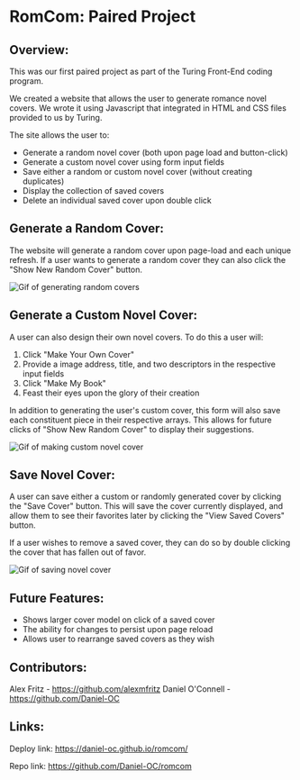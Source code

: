 # RomCom: Paired Project

## Overview:

This was our first paired project as part of the Turing Front-End coding program.

We created a website that allows the user to generate romance novel covers. We wrote it using Javascript that integrated in HTML and CSS files provided to us by Turing.

The site allows the user to:

* Generate a random novel cover (both upon page load and button-click)
* Generate a custom novel cover using form input fields
* Save either a random or custom novel cover (without creating duplicates)
* Display the collection of saved covers
* Delete an individual saved cover upon double click

## Generate a Random Cover:

The website will generate a random cover upon page-load and each unique refresh. If a user wants to generate a random cover they can also click the "Show New Random Cover" button.

![Gif of generating random covers](https://media.giphy.com/media/tELUI1cEAHcGWGgojq/giphy.gif)

## Generate a Custom Novel Cover:

A user can also design their own novel covers. To do this a user will:

1. Click "Make Your Own Cover"
2. Provide a image address, title, and two descriptors in the respective input fields
3. Click "Make My Book"
4. Feast their eyes upon the glory of their creation

In addition to generating the user's custom cover, this form will also save each constituent piece in their respective arrays. This allows for future clicks of "Show New Random Cover" to display their suggestions.

![Gif of making custom novel cover](https://media.giphy.com/media/n7IPIyoyJcoyv2SnfS/giphy.gif)

## Save Novel Cover:

A user can save either a custom or randomly generated cover by clicking the "Save Cover" button. This will save the cover currently displayed, and allow them to see their favorites later by clicking the "View Saved Covers" button.

If a user wishes to remove a saved cover, they can do so by double clicking the cover that has fallen out of favor.

![Gif of saving novel cover](https://media.giphy.com/media/3cQSnQARDSxpyUzR6U/giphy.gif)

## Future Features:

* Shows larger cover model on click of a saved cover
* The ability for changes to persist upon page reload
* Allows user to rearrange saved covers as they wish

## Contributors:

Alex Fritz - https://github.com/alexmfritz
Daniel O'Connell - https://github.com/Daniel-OC

## Links:

Deploy link: https://daniel-oc.github.io/romcom/

Repo link: https://github.com/Daniel-OC/romcom
